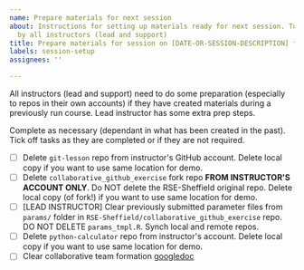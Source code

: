 ```yaml
---
name: Prepare materials for next session
about: Instructions for setting up materials ready for next session. To be completed
  by all instructors (lead and support)
title: Prepare materials for session on [DATE-OR-SESSION-DESCRIPTION] for [INSTRUCTOR-NAME]
labels: session-setup
assignees: ''

---
```


All instructors (lead and support) need to do some preparation (especially to repos in their own accounts) if they have created materials during a previously run course. Lead instructor has some extra prep steps.

Complete as necessary (dependant in what has been created in the past). Tick off tasks as they are completed or if they are not required.

- [ ] Delete `git-lesson` repo from instructor's GitHub account. Delete local copy if you want to use same location for demo.
- [ ] Delete `collaborative_github_exercise` fork repo **FROM INSTRUCTOR'S ACCOUNT ONLY**. Do NOT delete the RSE-Sheffield original repo.  Delete local copy (of fork!) if you want to use same location for demo. 
- [ ] [LEAD INSTRUCTOR] Clear previously submitted parameter files from `params/` folder in `RSE-Sheffield/collaborative_github_exercise` repo. DO NOT DELETE `params_tmpl.R`. Synch local and remote repos.
- [ ] Delete `python-calculator` repo from instructor's account. Delete local copy if you want to use same location for demo.
- [ ] Clear collaborative team formation [googledoc](https://docs.google.com/document/d/1-CkHO417wtfJZ35X4q5tk_hcgP9W3mfEG5AsN2SIU1A/edit) 
